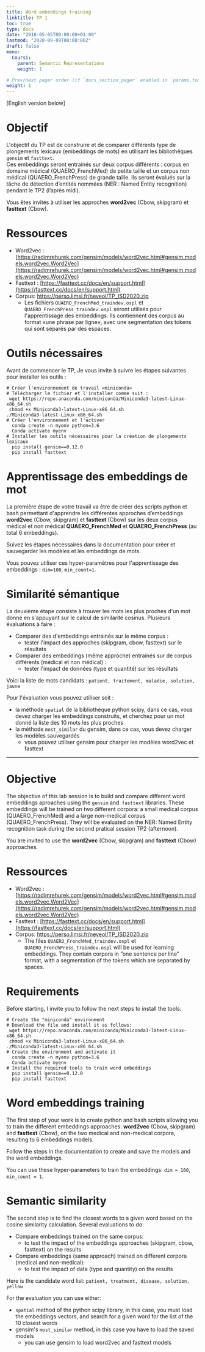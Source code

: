 ```yaml
---
title: Word embeddings training
linktitle: TP 1
toc: true
type: docs
date: "2018-05-05T00:00:00+01:00"
lastmod: "2020-09-09T00:00:00Z"
draft: false
menu:
  Cours1:
    parent: Semantic Representations
    weight: 1

# Prev/next pager order (if `docs_section_pager` enabled in `params.toml`)
weight: 1
---
```

[English version below]

# Objectif 


L'objectif du TP est de construire et de comparer différents type de plongements lexicaux (embeddings de mots) en utilisant les bibliothèques `gensim` et `fasttext`.  
Ces embeddings seront entrainés sur deux corpus différents : corpus en domaine médical (QUAERO_FrenchMed) de petite taille et un corpus non médical (QUAERO_FrenchPress) de grande taille. 
Ils seront évalués sur la tâche de détection d’entités nommées (NER : Named Entity recognition)  pendant le TP2 (l’après midi). 

Vous êtes invités à utiliser les approches **word2vec** (Cbow, skipgram) et **fasttext** (Cbow).

# Ressources

- Word2vec : [https://radimrehurek.com/gensim/models/word2vec.html#gensim.models.word2vec.Word2Vec](https://radimrehurek.com/gensim/models/word2vec.html#gensim.models.word2vec.Word2Vec)
- Fasttext : [https://fasttext.cc/docs/en/support.html](https://fasttext.cc/docs/en/support.html)
- Corpus: https://perso.limsi.fr/neveol/TP_ISD2020.zip
  - Les fichiers `QUAERO_FrenchMed_traindev.ospl` et `QUAERO_FrenchPress_traindev.ospl` seront utilisés pour l'apprentissage des embeddings. Ils contiennent des corpus au format «une phrase par ligne», avec une segmentation des tokens qui sont séparés par des espaces. 

# Outils nécessaires 

Avant de commencer le TP, Je vous invite à suivre les étapes suivantes pour installer les outils :   

```
# Créer l'environnement de travail «miniconda»
# Télécharger le fichier et l'installer comme suit :
 wget https://repo.anaconda.com/miniconda/Miniconda3-latest-Linux-x86_64.sh
 chmod +x Miniconda3-latest-Linux-x86_64.sh
./Miniconda3-latest-Linux-x86_64.sh
# Créer l'environnement et l'activer
  conda create -n myenv python=3.6
  Conda activate myenv
# Installer les outils nécessaires pour la création de plongements lexicaux
  pip install gensim==0.12.0
  pip install fasttext 
```

# Apprentissage des embeddings de mot

La première étape de votre travail va être de créer des scripts python et bash permettant d'apprendre les différentes approches d’embeddings **word2vec** (Cbow, skipgram) et **fasttext** (Cbow) sur les deux corpus médical et non médical **QUAERO_FrenchMed** et **QUAERO_FrenchPress** (au total 6 embeddings). 

Suivez les étapes nécessaires dans la documentation pour créer et sauvegarder les modèles et les embeddings de mots.

Vous pouvez utiliser ces hyper-paramètres pour l'apprentissage des embeddings : `dim=100`, `min_count=1`.


# Similarité sémantique

La deuxième étape consiste à trouver les mots les plus proches d'un mot donné en s'appuyant sur le calcul de similarité cosinus. 
Plusieurs évaluations à faire : 

- Comparer des  d'embeddings entrainés sur le même corpus :   
    - tester l'impact des approches (skipgram, cbow, fasttext) sur le résultats
- Comparer des embeddings (même approche) entrainés sur de corpus différents (médical et non médical) :
    - tester l'impact de données (type et quantité) sur les résultats 

Voici la liste de mots candidats :  `patient, traitement, maladie, solution, jaune`

Pour l'évaluation vous pouvez utiliser soit : 

- la méthode `spatial` de la bibliothèque python scipy, dans ce cas, vous devez charger les embeddings construits, et cherchez pour un mot donné la liste des 10 mots les plus proches
- la méthode `most_similar` du gensim, dans ce cas, vous devez charger les modèles sauvegardés
  - vous pouvez utiliser gensim pour charger les modèles word2vec et fasttext
------------------

# Objective

The objective of this lab session is to build and compare different word embeddings aproaches using the `gensim` and` fasttext` libraries.
These embeddings will be trained on two different corpora: a small medical corpus (QUAERO_FrenchMed) and a large non-medical corpus (QUAERO_FrenchPress).
They will be evaluated on the NER: Named Entity recognition task during the second pratical session TP2 (afternoon).

You are invited to use the **word2vec** (Cbow, skipgram) and **fasttext** (Cbow) approaches.

# Ressources

- Word2vec : [https://radimrehurek.com/gensim/models/word2vec.html#gensim.models.word2vec.Word2Vec](https://radimrehurek.com/gensim/models/word2vec.html#gensim.models.word2vec.Word2Vec)
- Fasttext : [https://fasttext.cc/docs/en/support.html](https://fasttext.cc/docs/en/support.html)
- Corpus: https://perso.limsi.fr/neveol/TP_ISD2020.zip
  - The files `QUAERO_FrenchMed_traindev.ospl` et `QUAERO_FrenchPress_traindev.ospl` will be used for learning embeddings. They contain corpora in “one sentence per line” format, with a segmentation of the tokens which are separated by spaces.

# Requirements 

Before starting, I invite you to follow the next steps to install the tools:

```
# Create the "miniconda" environment
# Download the file and install it as follows:
 wget https://repo.anaconda.com/miniconda/Miniconda3-latest-Linux-x86_64.sh
 chmod +x Miniconda3-latest-Linux-x86_64.sh
./Miniconda3-latest-Linux-x86_64.sh
# Create the environment and activate it
  conda create -n myenv python=3.6
  Conda activate myenv
# Install the required tools to train word embeddings
  pip install gensim==0.12.0
  pip install fasttext 
```


# Word embeddings training

The first step of your work is to create python and bash scripts allowing you to train the different embeddings approaches: **word2vec** (Cbow, skipgram) and **fasttext** (Cbow), on the two medical and non-medical corpora, resulting to 6 embeddings models.

Follow the steps in the documentation to create and save the models and the word embeddings.

You can use these hyper-parameters to train the embeddings: `dim = 100`,` min_count = 1`.


# Semantic similarity

The second step is to find the closest words to a given word based on the cosine similarity calculation.
Several evaluations to do:

- Compare embeddings trained on the same corpus:
    - to test the impact of the embeddings approaches (skipgram, cbow, fasttext) on the results
- Compare embeddings (same approach) trained on different corpora (medical and non-medical):
    - to test the impact of data (type and quantity) on the results

Here is the candidate word list: `patient, treatment, disease, solution, yellow`

For the evaluation you can use either:

- `spatial` method of the python scipy library, in this case, you must load the embeddings vectors, and search for a given word for the list of the 10 closest words
- gensim's `most_similar` method, in this case you have to load the saved models
  - you can use gensim to load word2vec and fasttext models

